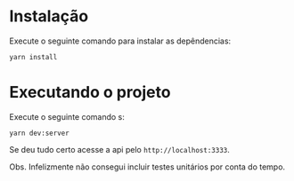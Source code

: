 # Instalação

Execute o seguinte comando para instalar as depêndencias:

```
yarn install
```

# Executando o projeto

Execute o seguinte comando s:

```
yarn dev:server
```

Se deu tudo certo acesse a api pelo `http://localhost:3333`.

Obs. Infelizmente não consegui incluir testes unitários por conta do tempo.
